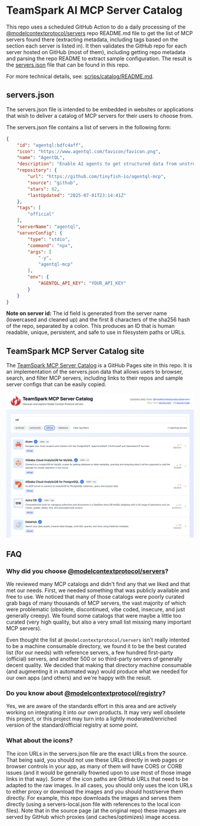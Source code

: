 # TeamSpark AI MCP Server Catalog

This repo uses a scheduled GitHub Action to do a daily processing of the [@modelcontextprotocol/servers](https://github.com/modelcontextprotocol/servers/) repo README.md file to get the list of MCP servers found there (extracting metadata, including tags based on the section each server is listed in).  It then validates the GitHub repo for each server hosted on GitHub (most of them), including getting repo metadata and parsing the repo README to extract sample configuration.  The result is the [servers.json](./public/servers.json) file that can be found in this repo.

For more technical details, see: [scrips/catalog/README.md](/scripts/catalog/README.md).

## servers.json

The servers.json file is intended to be embedded in websites or applications that wish to deliver a catalog of MCP servers for their users to choose from.

The servers.json file contains a list of servers in the following form:

```json
{
    "id": "agentql:bdfc4aff",
    "icon": "https://www.agentql.com/favicon/favicon.png",
    "name": "AgentQL",
    "description": "Enable AI agents to get structured data from unstructured web with AgentQL.",
    "repository": {
        "url": "https://github.com/tinyfish-io/agentql-mcp",
        "source": "github",
        "stars": 82,
        "lastUpdated": "2025-07-01T23:14:41Z"
    },
    "tags": [
        "official"
    ],
    "serverName": "agentql",
    "serverConfig": {
        "type": "stdio",
        "command": "npx",
        "args": [
            "-y",
            "agentql-mcp"
        ],
        "env": {
            "AGENTQL_API_KEY": "YOUR_API_KEY"
        }
    }
}
```

**Note on server id:** The id field is generated from the server name (lowercased and cleaned up) and the first 8 characters of the sha256 hash of the repo, separated by a colon.  This produces an ID that is human readable, unique, persistent, and safe to use in filesystem paths or URLs.

## TeamSpark MCP Server Catalog site

The [TeamSpark MCP Server Catalog](https://teamsparkai.github.io/ToolCatalog/) is a GitHub Pages site in this repo.  It is an implementation of the servers.json data that allows users to browser, search, and filter MCP servers, including links to their repos and sample server configs that can be easily copied.

![MCP Server Catalog Screenshot](./public/screenshot.png)

## FAQ

### Why did you choose [@modelcontextprotocol/servers](https://github.com/modelcontextprotocol/servers/)?

We reviewed many MCP catalogs and didn't find any that we liked and that met our needs.  First, we needed something that was publicly available and free to use.  We noticed that many of those catalogs were poorly curated grab bags of many thousands of MCP servers, the vast majority of which were problematic (obsolete, discontinued, vibe coded, insecure, and just generally creepy).  We found some catalogs that were maybe a little too curated (very high quality, but also a very small list missing many important MCP servers).

Even thought the list at `@modelcontextprotocol/servers` isn't really intented to be a machine consumable directory, we found it to be the best curated list (for our needs) with reference servers, a few hundred first-party (official) servers, and another 500 or so third-party servers of generally decent quality.  We decided that making that directory machine consumable (and augmenting it in automated way) would produce what we needed for our own apps (and others) and we're happy with the result.

### Do you know about [@modelcontextprotocol/registry](https://github.com/modelcontextprotocol/registry)?

Yes, we are aware of the standards effort in this area and are actively working on integrating it into our own products.  It may very well obsolete this project, or this project may turn into a lightly moderated/enriched version of the standard/official registry at some point.

### What about the icons?

The icon URLs in the servers.json file are the exact URLs from the source.  That being said, you should not use these URLs directly in web pages or browser controls in your app, as many of them will have CORS or CORB issues (and it would be generally frowned upon to use most of those image links in that way).  Some of the icon paths are GitHub URLs that need to be adapted to the raw images.  In all cases, you should only uses the icon URLs to either proxy or download the images and you should host/serve them directly.  For example, this repo downloads the images and serves them directly (using a servers-local.json file with references to the local icon files).  Note that in the source page (at the original repo) these images are served by GitHub which proxies (and caches/optimizes) image access.